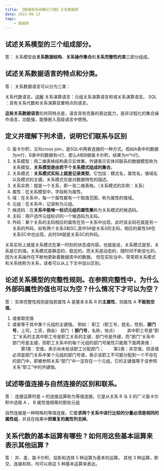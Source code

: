 ```yaml
---
title: 【数据库系统概论习题】关系数据库
date: 2021-06-13
tags:
    - 数据库
---
```


## 试述关系模型的三个组成部分。

答：
关系模型由**关系数据结构**、**关系操作集合**和**关系完整性约束**三部分组成。

## 试述关系数据语言的特点和分类。

答：
关系数据语言可以分为三类：

关系代数语言。[详解](https://konng.vercel.app/posts/2021/05/04/_02-%E5%85%B3%E7%B3%BB%E4%BB%A3%E6%95%B0.html)
关系演算语言：元组关系演算语言和域关系演算语言。
SQL ：具有关系代数和关系演算双重特点的语言。

**这些关系数据语言**的共同特点是，语言具有完备的表达能力，是非过程化的集合操作语言，功能强，能够嵌入高级语言中使用。

## 定义并理解下列术语，说明它们联系与区别

0. 笛卡尔积，又叫cross join，是SQL中两表连接的一种方式。假如A表中的数据为m行，B表中的数据有n行，那么A和B做笛卡尔积，结果为m*n行。
1. 关系模型：用二维表格结构表示实体集，外键表示实体间联系的数据模型称为关系模型。**关系模型是由若干个关系模式组成的集合**。
2. 关系模式：**关系模式实际上就是记录类型**。它包括：模式名，属性名，值域名以及模式的主键。关系模式仅是对数据特性的描述。
3. 关系实例：就是一个关系，即一张二维表格。（关系模式的实例：关系）
4. 属性：在关系模型中，字段称为属性。
5. 域：在关系中，每一个属性都有一个取值范围，称为属性的值域。
6. 元组：在关系中，记录称为元组。
7. 候选码：在**关系中能唯一标识元组的属性集**称为关系模式的候选码。
8. 主码：用户选作元组标识的一个候选码为主码。
9. 外码：某个关系的主码相应的属性在另一关系中出现，此时该主码在就是另一关系的外码，如有两个关系S和SC,其中S#是关系S的主码，相应的属性S#在关系SC中也出现，此时S#就是关系SC的外码。

关系实际上就是关系模式在某一时刻的状态或内容。也就是说，关系模式是型，关系是它的值。关系模式是静态的、稳定的，而关系是动态的、随时间不断变化的，因为关系操作在不断地更新着数据库中的数据。
但在实际当中，常常把关系模式和关系统称为关系，读者可以从上下文中加以区别。

## 论述关系模型的完整性规则。在参照完整性中，为什么外部码属性的值也可以为空？什么情况下才可以为空？

答：
实体完整性规则是指若属性 A 是基本关系 R 的**主属性**，则属性 A **不能取空值**。

1. 或者取空值　　
2. 或者等于其中某个元组的主键值。
例如：
职工（职工号，姓名，性别，**部门号**，上司，工资，佣金）
部门（ **部门号**，名称，地点）
　　其中职工号是“职工”关系的主其中职工号是职工关系的主键，部门号是外键，而“部门”关系中部门号是主键，则职工关系中的每个元组的部门号属性只能取下面两类值：
　　第1类：空值，表示尚未给该职工分配部门；
　　第2类：非空值，但该值必须是部门关系中某个元组的部门号值，表示该职工不可能分配到一个不存在的部门中，即被参照关系“部门”中一定存在一个元组，它的主键值等于该参照关系“职工”中的外键值。

## 试述等值连接与自然连接的区别和联系。 

答：
连接运算符是 $=$ 的连接运算称为等值连接。它是从关系 R 与 S 的广义笛卡尔积中选取 A ， B 属性值相等的那些元组

自然连接是一种特殊的等值连接，它要**求两个关系中进行比较的分量必须是相同的属性组**，并且在结果中**把重复的属性列去掉**。

## 关系代数的基本运算有哪些 ? 如何用这些基本运算来表示其他运算 ?

答：
并、差、笛卡尔积、投影和选择 5 种运算为基本的运算。
其他 3 种运算，即交、连接和除，均可以用这 5 种基本运算来表达。 